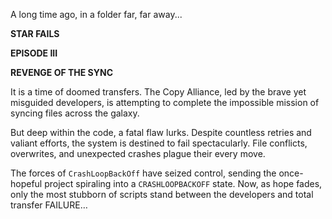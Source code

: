 A long time ago, in a folder far, far away...

**STAR FAILS**

**EPISODE III**

**REVENGE OF THE SYNC**

It is a time of doomed transfers.
The Copy Alliance, led by the brave yet misguided developers,
is attempting to complete the impossible mission of syncing files across the galaxy.

But deep within the code, a fatal flaw lurks.
Despite countless retries and valiant efforts, the system is destined to fail spectacularly.
File conflicts, overwrites, and unexpected crashes plague their every move.

The forces of `CrashLoopBackOff` have seized control,
sending the once-hopeful project spiraling into a `CRASHLOOPBACKOFF` state.
Now, as hope fades, only the most stubborn of scripts stand between the developers and total transfer FAILURE…
